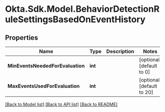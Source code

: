 # Okta.Sdk.Model.BehaviorDetectionRuleSettingsBasedOnEventHistory

## Properties

Name | Type | Description | Notes
------------ | ------------- | ------------- | -------------
**MinEventsNeededForEvaluation** | **int** |  | [optional] [default to 0]
**MaxEventsUsedForEvaluation** | **int** |  | [optional] [default to 20]

[[Back to Model list]](../README.md#documentation-for-models) [[Back to API list]](../README.md#documentation-for-api-endpoints) [[Back to README]](../README.md)

